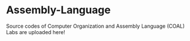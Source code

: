 # Assembly-Language
Source codes of Computer Organization and Assembly Language (COAL) Labs are uploaded here!
